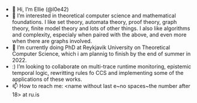 - 👋 Hi, I’m  Ellie (@l0e42)
- 👀 I’m interested in theoretical computer science and mathematical foundations. I like set theory, automata theory, proof theory, graph theory, finite model theory 
and lots of other things. I also like algorithms and complexity, especialy when paired with the above, and even more when there are graphs involved. 
- 🌱 I’m currently doing PhD at Reykjavik University on Theoretical Computer Science, which i am plannig to finish by the end of summer in 2022. 
- :) I’m looking to collaborate on multi-trace runtime monitoring, epistemic temporal logic, rewritting rules fo CCS and implementing some of the applications of
these works. 
- 📫 How to reach me: <name without last e~no spaces~the number after 18> at ru.is

<!---
l0e42/l0e42 is a ✨ special ✨ repository because its `README.md` (this file) appears on your GitHub profile.
You can click the Preview link to take a look at your changes.
--->
